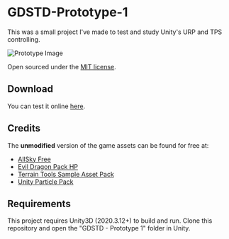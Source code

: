 # GDSTD-Prototype-1
This was a small project I've made to test and study Unity's URP and TPS controlling.

![Prototype Image](https://github.com/lcscout/GDSTD-Prototype-1/blob/main/gdstd1.png "Prototype Image")

Open sourced under the [MIT license](https://github.com/lcscout/GDSTD-Prototype-1/blob/main/LICENSE).

## Download
You can test it online [here](https://play.unity.com/mg/other/builds-5g-2).

## Credits
The **unmodified** version of the game assets can be found for free at:
- [AllSky Free](https://assetstore.unity.com/packages/2d/textures-materials/sky/allsky-free-10-sky-skybox-set-146014)
- [Evil Dragon Pack HP](https://assetstore.unity.com/packages/3d/characters/creatures/evil-dragon-pack-hp-79398)
- [Terrain Tools Sample Asset Pack](https://assetstore.unity.com/packages/2d/textures-materials/nature/terrain-tools-sample-asset-pack-145808)
- [Unity Particle Pack](https://assetstore.unity.com/packages/essentials/tutorial-projects/unity-particle-pack-127325)

## Requirements
This project requires Unity3D (2020.3.12+) to build and run. Clone this repository and open the "GDSTD - Prototype 1" folder in Unity.
